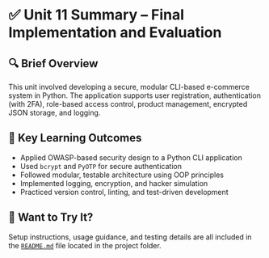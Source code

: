 # ✅ Unit 11 Summary – Final Implementation and Evaluation

## 🔍 Brief Overview

This unit involved developing a secure, modular CLI-based e-commerce system in Python. The application supports user registration, authentication (with 2FA), role-based access control, product management, encrypted JSON storage, and logging.

## 🎯 Key Learning Outcomes

- Applied OWASP-based security design to a Python CLI application  
- Used `bcrypt` and `PyOTP` for secure authentication  
- Followed modular, testable architecture using OOP principles  
- Implemented logging, encryption, and hacker simulation  
- Practiced version control, linting, and test-driven development

## 📁 Want to Try It?

Setup instructions, usage guidance, and testing details are all included in the [`README.md`](../Unit_11/ecommerce_cli_SSD_Project/README.md) file located in the project folder.
